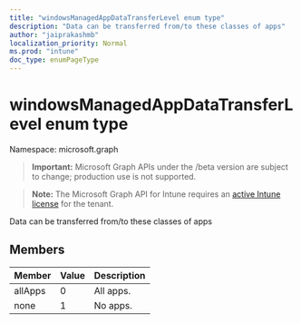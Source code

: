 ```yaml
---
title: "windowsManagedAppDataTransferLevel enum type"
description: "Data can be transferred from/to these classes of apps"
author: "jaiprakashmb"
localization_priority: Normal
ms.prod: "intune"
doc_type: enumPageType
---
```


# windowsManagedAppDataTransferLevel enum type

Namespace: microsoft.graph

> **Important:** Microsoft Graph APIs under the /beta version are subject to change; production use is not supported.

> **Note:** The Microsoft Graph API for Intune requires an [active Intune license](https://go.microsoft.com/fwlink/?linkid=839381) for the tenant.

Data can be transferred from/to these classes of apps

## Members
|Member|Value|Description|
|:---|:---|:---|
|allApps|0|All apps.|
|none|1|No apps.|
